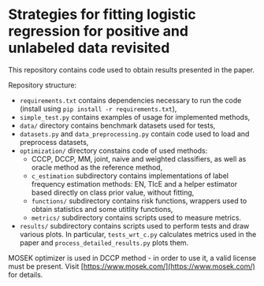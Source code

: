 # Strategies for fitting logistic regression for positive and unlabeled data revisited

This repository contains code used to obtain results presented in the paper.

Repository structure:
- `requirements.txt` contains dependencies necessary to run the code (install using `pip install -r requirements.txt`),
- `simple_test.py` contains examples of usage for implemented methods,
- `data/` directory contains benchmark datasets used for tests,
- `datasets.py` and `data_preprocessing.py` contain code used to load and preprocess datasets,
- `optimization/` directory constains code of used methods:
    - CCCP, DCCP, MM, joint, naive and weighted classifiers, as well as oracle method as the reference method,
    - `c_estimation` subdirectory contains implementations of label frequency estimation methods: EN, TIcE and a helper estimator based directly on class prior value, without fitting,
    - `functions/` subdirectory contains risk functions, wrappers used to obtain statistics and some utitlity functions,
    - `metrics/` subdirectory contains scripts used to measure metrics.
- `results/` subdirectory contains scripts used to perform tests and draw various plots. In particular, `tests_wrt_c.py` calculates metrics used in the paper and `process_detailed_results.py` plots them.

MOSEK optimizer is used in DCCP method - in order to use it, a valid license must be present. Visit [https://www.mosek.com/](https://www.mosek.com/) for details.